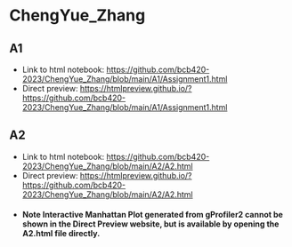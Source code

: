 # ChengYue_Zhang

## A1
* Link to html notebook: https://github.com/bcb420-2023/ChengYue_Zhang/blob/main/A1/Assignment1.html
* Direct preview: https://htmlpreview.github.io/?https://github.com/bcb420-2023/ChengYue_Zhang/blob/main/A1/Assignment1.html

## A2
* Link to html notebook: https://github.com/bcb420-2023/ChengYue_Zhang/blob/main/A2/A2.html
* Direct preview: https://htmlpreview.github.io/?https://github.com/bcb420-2023/ChengYue_Zhang/blob/main/A2/A2.html
* #### Note Interactive Manhattan Plot generated from gProfiler2 cannot be shown in the Direct Preview website, but is available by opening the A2.html file directly.
